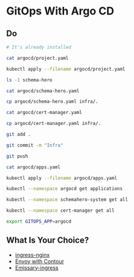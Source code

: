 # GitOps With Argo CD

## Do

```bash
# It's already installed

cat argocd/project.yaml

kubectl apply --filename argocd/project.yaml

ls -1 schema-hero

cat argocd/schema-hero.yaml

cp argocd/schema-hero.yaml infra/.

cat argocd/cert-manager.yaml

cp argocd/cert-manager.yaml infra/.

git add .

git commit -m "Infra"

git push

cat argocd/apps.yaml

kubectl apply --filename argocd/apps.yaml

kubectl --namespace argocd get applications

kubectl --namespace schemahero-system get all

kubectl --namespace cert-manager get all

export GITOPS_APP=argocd
```

## What Is Your Choice?

* [ingress-nginx](../ingress/rejekts-paris-nginx.md)
* [Envoy with Contour](../ingress/rejekts-paris-contour.md)
* [Emissary-ingress](../ingress/rejekts-paris-emissary-ingress.md)
